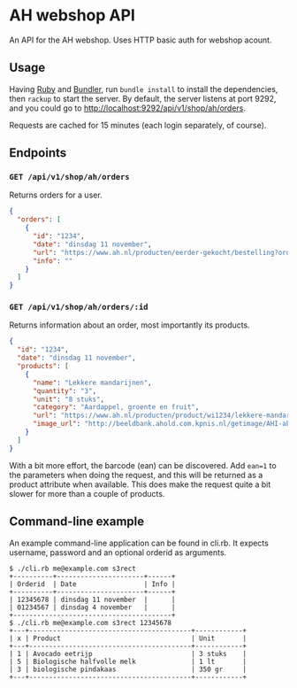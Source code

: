 AH webshop API
==============

An API for the AH webshop. Uses HTTP basic auth for webshop acount.


Usage
-----

Having [Ruby](http://ruby-lang.org/) and [Bundler](http://bundler.io),
run `bundle install` to install the dependencies, then `rackup` to start
the server. By default, the server listens at port 9292, and you could
go to [http://localhost:9292/api/v1/shop/ah/orders](http://localhost:9292/api/v1/shop/ah/orders).

Requests are cached for 15 minutes (each login separately, of course).


Endpoints
---------

### `GET /api/v1/shop/ah/orders`

Returns orders for a user.

```json
{
  "orders": [
    {
      "id": "1234",
      "date": "dinsdag 11 november",
      "url": "https://www.ah.nl/producten/eerder-gekocht/bestelling?orderno=1234",
      "info": ""
    }
  ]
}
```

### `GET /api/v1/shop/ah/orders/:id`

Returns information about an order, most importantly its products.

```json
{
  "id": "1234",
  "date": "dinsdag 11 november",
  "products": [
    {
      "name": "Lekkere mandarijnen",
      "quantity": "3",
      "unit": "8 stuks",
      "category": "Aardappel, groente en fruit",
      "url": "https://www.ah.nl/producten/product/wi1234/lekkere-mandarijnen",
      "image_url": "http://beeldbank.ahold.com.kpnis.nl/getimage/AHI-abcdef?dRevLabel=1&Rendition=200x200.JPG"
    }
  ]
}
```

With a bit more effort, the barcode (ean) can be discovered. Add `ean=1` to the
parameters when doing the request, and this will be returned as a product
attribute when available. This does make the request quite a bit slower for
more than a couple of products.


Command-line example
--------------------

An example command-line application can be found in cli.rb. It expects
username, password and an optional orderid as arguments.

```
$ ./cli.rb me@example.com s3rect
+----------+----------------------+------+
| Orderid  | Date                 | Info |
+----------+----------------------+------+
| 12345678 | dinsdag 11 november  |      |
| 01234567 | dinsdag 4 november   |      |
+----------------------------------------+
$ ./cli.rb me@example.com s3rect 12345678
+---+-----------------------------------------+------------+
| x | Product                                 | Unit       |
+---+-----------------------------------------+------------+
| 1 | Avocado eetrijp                         | 3 stuks    |
| 5 | Biologische halfvolle melk              | 1 lt       |
| 3 | biologische pindakaas                   | 350 gr     |
+---+-----------------------------------------+------------+
```

